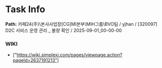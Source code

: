 # Task Info

**Path:** 카페24(주)\본사사업장\[CG]MI본부\MIH그룹\BVO팀 / yjhan / [320097] D2C 서비스 운영 관리 _ 불량 확인 / 2025-09-01_00-00-00

### WIKI
- ["https://wiki.simplexi.com/pages/viewpage.action?pageId=2637191213"]

